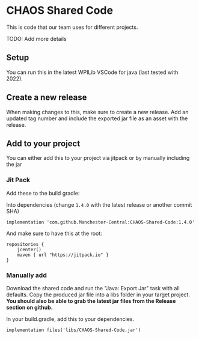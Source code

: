 # CHAOS Shared Code
This is code that our team uses for different projects.

TODO: Add more details


## Setup 
You can run this in the latest WPILib VSCode for java (last tested with 2022).

## Create a new release
When making changes to this, make sure to create a new release. Add an updated tag number and include the exported jar file as an asset with the release.


## Add to your project

You can either add this to your project via jitpack or by manually including the jar

### Jit Pack
Add these to the build gradle:

Into dependencies (change `1.4.0` with the latest release or another commit SHA)
```
implementation 'com.github.Manchester-Central:CHAOS-Shared-Code:1.4.0'
```

And make sure to have this at the root:
```
repositories { 
    jcenter() 
    maven { url "https://jitpack.io" }
}
```

### Manually add

Download the shared code and run the "Java: Export Jar" task with all defaults. Copy the produced jar file into a libs folder in your target project.
**You should also be able to grab the latest jar files from the Release section on github.**

In your build.gradle, add this to your dependencies.
```
implementation files('libs/CHAOS-Shared-Code.jar')
```
